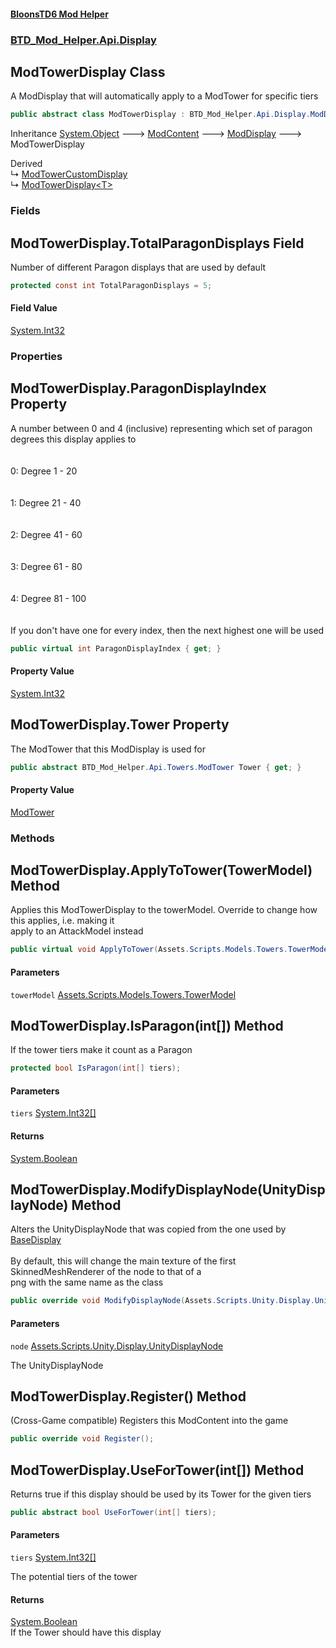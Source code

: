 #### [BloonsTD6 Mod Helper](index.md 'index')
### [BTD_Mod_Helper.Api.Display](index.md#BTD_Mod_Helper.Api.Display 'BTD_Mod_Helper.Api.Display')

## ModTowerDisplay Class

A ModDisplay that will automatically apply to a ModTower for specific tiers

```csharp
public abstract class ModTowerDisplay : BTD_Mod_Helper.Api.Display.ModDisplay
```

Inheritance [System.Object](https://docs.microsoft.com/en-us/dotnet/api/System.Object 'System.Object') &#129106; [ModContent](BTD_Mod_Helper.Api.ModContent.md 'BTD_Mod_Helper.Api.ModContent') &#129106; [ModDisplay](BTD_Mod_Helper.Api.Display.ModDisplay.md 'BTD_Mod_Helper.Api.Display.ModDisplay') &#129106; ModTowerDisplay

Derived  
&#8627; [ModTowerCustomDisplay](BTD_Mod_Helper.Api.Display.ModTowerCustomDisplay.md 'BTD_Mod_Helper.Api.Display.ModTowerCustomDisplay')  
&#8627; [ModTowerDisplay&lt;T&gt;](BTD_Mod_Helper.Api.Display.ModTowerDisplay_T_.md 'BTD_Mod_Helper.Api.Display.ModTowerDisplay<T>')
### Fields

<a name='BTD_Mod_Helper.Api.Display.ModTowerDisplay.TotalParagonDisplays'></a>

## ModTowerDisplay.TotalParagonDisplays Field

Number of different Paragon displays that are used by default

```csharp
protected const int TotalParagonDisplays = 5;
```

#### Field Value
[System.Int32](https://docs.microsoft.com/en-us/dotnet/api/System.Int32 'System.Int32')
### Properties

<a name='BTD_Mod_Helper.Api.Display.ModTowerDisplay.ParagonDisplayIndex'></a>

## ModTowerDisplay.ParagonDisplayIndex Property

A number between 0 and 4 (inclusive) representing which set of paragon degrees this display applies to  
<br/>  
0: Degree 1 - 20  
<br/>  
1: Degree 21 - 40  
<br/>  
2: Degree 41 - 60  
<br/>  
3: Degree 61 - 80  
<br/>  
4: Degree 81 - 100  
<br/>  
If you don't have one for every index, then the next highest one will be used

```csharp
public virtual int ParagonDisplayIndex { get; }
```

#### Property Value
[System.Int32](https://docs.microsoft.com/en-us/dotnet/api/System.Int32 'System.Int32')

<a name='BTD_Mod_Helper.Api.Display.ModTowerDisplay.Tower'></a>

## ModTowerDisplay.Tower Property

The ModTower that this ModDisplay is used for

```csharp
public abstract BTD_Mod_Helper.Api.Towers.ModTower Tower { get; }
```

#### Property Value
[ModTower](BTD_Mod_Helper.Api.Towers.ModTower.md 'BTD_Mod_Helper.Api.Towers.ModTower')
### Methods

<a name='BTD_Mod_Helper.Api.Display.ModTowerDisplay.ApplyToTower(Assets.Scripts.Models.Towers.TowerModel)'></a>

## ModTowerDisplay.ApplyToTower(TowerModel) Method

Applies this ModTowerDisplay to the towerModel. Override to change how this applies, i.e. making it  
apply to an AttackModel instead

```csharp
public virtual void ApplyToTower(Assets.Scripts.Models.Towers.TowerModel towerModel);
```
#### Parameters

<a name='BTD_Mod_Helper.Api.Display.ModTowerDisplay.ApplyToTower(Assets.Scripts.Models.Towers.TowerModel).towerModel'></a>

`towerModel` [Assets.Scripts.Models.Towers.TowerModel](https://docs.microsoft.com/en-us/dotnet/api/Assets.Scripts.Models.Towers.TowerModel 'Assets.Scripts.Models.Towers.TowerModel')

<a name='BTD_Mod_Helper.Api.Display.ModTowerDisplay.IsParagon(int[])'></a>

## ModTowerDisplay.IsParagon(int[]) Method

If the tower tiers make it count as a Paragon

```csharp
protected bool IsParagon(int[] tiers);
```
#### Parameters

<a name='BTD_Mod_Helper.Api.Display.ModTowerDisplay.IsParagon(int[]).tiers'></a>

`tiers` [System.Int32](https://docs.microsoft.com/en-us/dotnet/api/System.Int32 'System.Int32')[[]](https://docs.microsoft.com/en-us/dotnet/api/System.Array 'System.Array')

#### Returns
[System.Boolean](https://docs.microsoft.com/en-us/dotnet/api/System.Boolean 'System.Boolean')

<a name='BTD_Mod_Helper.Api.Display.ModTowerDisplay.ModifyDisplayNode(Assets.Scripts.Unity.Display.UnityDisplayNode)'></a>

## ModTowerDisplay.ModifyDisplayNode(UnityDisplayNode) Method

Alters the UnityDisplayNode that was copied from the one used by [BaseDisplay](BTD_Mod_Helper.Api.Display.ModDisplay.md#BTD_Mod_Helper.Api.Display.ModDisplay.BaseDisplay 'BTD_Mod_Helper.Api.Display.ModDisplay.BaseDisplay')<br/>  
By default, this will change the main texture of the first SkinnedMeshRenderer of the node to that of a  
png with the same name as the class

```csharp
public override void ModifyDisplayNode(Assets.Scripts.Unity.Display.UnityDisplayNode node);
```
#### Parameters

<a name='BTD_Mod_Helper.Api.Display.ModTowerDisplay.ModifyDisplayNode(Assets.Scripts.Unity.Display.UnityDisplayNode).node'></a>

`node` [Assets.Scripts.Unity.Display.UnityDisplayNode](https://docs.microsoft.com/en-us/dotnet/api/Assets.Scripts.Unity.Display.UnityDisplayNode 'Assets.Scripts.Unity.Display.UnityDisplayNode')

The UnityDisplayNode

<a name='BTD_Mod_Helper.Api.Display.ModTowerDisplay.Register()'></a>

## ModTowerDisplay.Register() Method

(Cross-Game compatible) Registers this ModContent into the game

```csharp
public override void Register();
```

<a name='BTD_Mod_Helper.Api.Display.ModTowerDisplay.UseForTower(int[])'></a>

## ModTowerDisplay.UseForTower(int[]) Method

Returns true if this display should be used by its Tower for the given tiers

```csharp
public abstract bool UseForTower(int[] tiers);
```
#### Parameters

<a name='BTD_Mod_Helper.Api.Display.ModTowerDisplay.UseForTower(int[]).tiers'></a>

`tiers` [System.Int32](https://docs.microsoft.com/en-us/dotnet/api/System.Int32 'System.Int32')[[]](https://docs.microsoft.com/en-us/dotnet/api/System.Array 'System.Array')

The potential tiers of the tower

#### Returns
[System.Boolean](https://docs.microsoft.com/en-us/dotnet/api/System.Boolean 'System.Boolean')  
If the Tower should have this display
